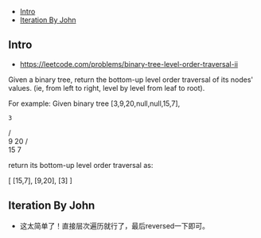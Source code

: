 - [Intro](#intro)
- [Iteration By John](#iteration-by-john)

## Intro

- https://leetcode.com/problems/binary-tree-level-order-traversal-ii

Given a binary tree, return the bottom-up level order traversal of its nodes' values. (ie, from left to right, level by level from leaf to root).

For example:
Given binary tree [3,9,20,null,null,15,7],

    3
   / \
  9  20
    /  \
   15   7


return its bottom-up level order traversal as:

[
  [15,7],
  [9,20],
  [3]
]



## Iteration By John

- 这太简单了！直接层次遍历就行了，最后reversed一下即可。